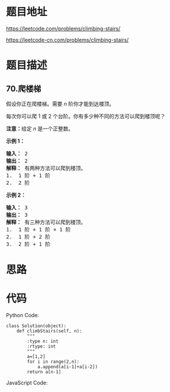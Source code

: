 # 题目地址
https://leetcode.com/problems/climbing-stairs/

https://leetcode-cn.com/problems/climbing-stairs/
# 题目描述
## 70.爬楼梯
<p>假设你正在爬楼梯。需要 <em>n</em>&nbsp;阶你才能到达楼顶。</p>

<p>每次你可以爬 1 或 2 个台阶。你有多少种不同的方法可以爬到楼顶呢？</p>

<p><strong>注意：</strong>给定 <em>n</em> 是一个正整数。</p>

<p><strong>示例 1：</strong></p>

<pre><strong>输入：</strong> 2
<strong>输出：</strong> 2
<strong>解释：</strong> 有两种方法可以爬到楼顶。
1.  1 阶 + 1 阶
2.  2 阶</pre>

<p><strong>示例 2：</strong></p>

<pre><strong>输入：</strong> 3
<strong>输出：</strong> 3
<strong>解释：</strong> 有三种方法可以爬到楼顶。
1.  1 阶 + 1 阶 + 1 阶
2.  1 阶 + 2 阶
3.  2 阶 + 1 阶
</pre>

# 思路

# 代码
Python Code:

```
class Solution(object):
    def climbStairs(self, n):
        """
        :type n: int
        :rtype: int
        """
        a=[1,2]
        for i in range(2,n):
            a.append(a[i-1]+a[i-2])
        return a[n-1]
```
JavaScript Code:

```

```
